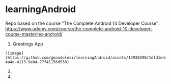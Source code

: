 # learningAndroid
Repo based on the course "The Complete Android 14 Developer Course": https://www.udemy.com/course/the-complete-android-10-developer-course-mastering-android/

001. Greetings App
   
    ![image](https://github.com/gmandolesi/learningAndroid/assets/12930390/1dfd1edd-4a4e-4113-9e84-77f41156d538)


3. 
4. 
